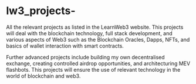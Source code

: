 # lw3_projects-
All the relevant projects as listed in the LearnWeb3 website. This projects will deal with the blockchain technology, full stack development, and various aspects of Web3 such as the Blockchain Oracles, Dapps, NFTs, and basics of wallet interaction with smart contracts. 

Further advanced projects include building my own decentralised exchange, creating controlled airdrop opportunities, and architecturing MEV flashbots.
This projects will ensure the use of relevant technology in the world of blockchain and web3.
